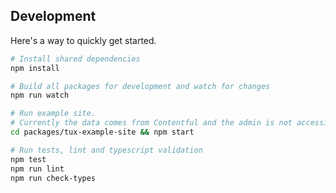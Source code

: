 ## Development

Here's a way to quickly get started.

```bash
# Install shared dependencies
npm install

# Build all packages for development and watch for changes
npm run watch

# Run example site.
# Currently the data comes from Contentful and the admin is not accessible.
cd packages/tux-example-site && npm start

# Run tests, lint and typescript validation
npm test
npm run lint
npm run check-types
```



